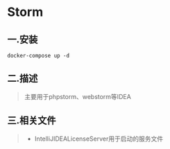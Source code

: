 # Storm

## 一.安装
    docker-compose up -d

## 二.描述
> 主要用于phpstorm、webstorm等IDEA

## 三.相关文件
> - IntelliJIDEALicenseServer用于启动的服务文件